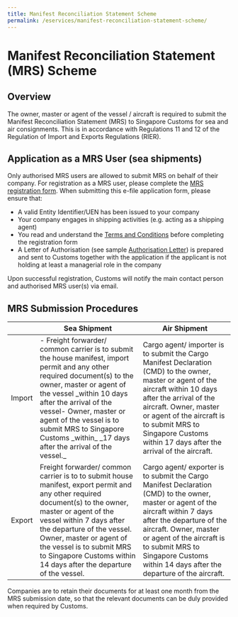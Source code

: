 ```yaml
---
title: Manifest Reconciliation Statement Scheme
permalink: /eservices/manifest-reconciliation-statement-scheme/
---
```

# Manifest Reconciliation Statement (MRS) Scheme

## Overview

The owner, master or agent of the vessel / aircraft is required to submit the Manifest Reconciliation Statement (MRS) to Singapore Customs for sea and air consignments. This is in accordance with Regulations 11 and 12 of the Regulation of Import and Exports Regulations (RIER).

## Application as a MRS User (sea shipments)

Only authorised MRS users are allowed to submit MRS on behalf of their company. For registration as a MRS user, please complete the  [MRS registration form](https://form.gov.sg/#!/5c9dd6bf5b6b230017d50306). When submitting this e-file application form, please ensure that:  

-   A valid Entity Identifier/UEN has been issued to your company
-   Your company engages in shipping activities (e.g. acting as a shipping agent)
-   You read and understand the  [Terms and Conditions](https://www.customs.gov.sg/eservices/manifest-reconciliation-statement-scheme/manifest-reconciliation-statement-scheme-terms-and-conditions)  before completing the registration form
-   A Letter of Authorisation (see sample  [Authorisation Letter](https://www.customs.gov.sg/-/media/cus/files/eservices/mrs/mrs_letter_of_authorisation_2019.docx?la=en&hash=99D38986555D8727954A2681134A010A14132CBB)) is prepared and sent to Customs together with the application if the applicant is not holding at least a managerial role in the company

Upon successful registration, Customs will notify the main contact person and authorised MRS user(s) via email.

## MRS Submission Procedures

|          | Sea Shipment                                                                                                                                                                                                                                                                                                                                                           |  Air Shipment                                                                                                                                                                                                                                                                                                 |
|----------|------------------------------------------------------------------------------------------------------------------------------------------------------------------------------------------------------------------------------------------------------------------------------------------------------------------------------------------------------------------------|---------------------------------------------------------------------------------------------------------------------------------------------------------------------------------------------------------------------------------------------------------------------------------------------------------------|
| Import   | \-   Freight forwarder/ common carrier is to submit the house manifest, import permit and any other required document\(s\) to the owner, master or agent of the vessel  \_within 10 days after the arrival of the vessel\-   Owner, master or agent of the vessel is to submit MRS to Singapore Customs  \_within\_ \_17 days after the arrival of the vessel\.\_ | Cargo agent/ importer is to submit the Cargo Manifest Declaration \(CMD\) to the owner, master or agent of the aircraft within 10 days after the arrival of the aircraft\. Owner, master or agent of the aircraft is to submit MRS to Singapore Customs within 17 days after the arrival of the aircraft\.    |
|  Export  | Freight forwarder/ common carrier is to to submit house manifest, export permit and any other required document\(s\) to the owner, master or agent of the vessel within 7 days after the departure of the vessel\. Owner, master or agent of the vessel is to submit MRS to Singapore Customs within 14 days after the departure of the vessel\.                       | Cargo agent/ exporter is to submit the Cargo Manifest Declaration \(CMD\) to the owner, master or agent of the aircraft within 7 days after the departure of the aircraft\. Owner, master or agent of the aircraft is to submit MRS to Singapore Customs within 14 days after the departure of the aircraft\. |


Companies are to retain their documents for at least one month from the MRS submission date, so that the relevant documents can be duly provided when required by Customs.
